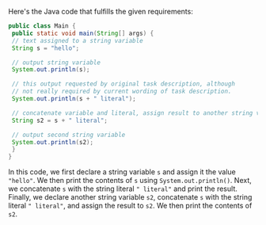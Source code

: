 Here's the Java code that fulfills the given requirements:
```java
public class Main {
 public static void main(String[] args) {
 // text assigned to a string variable
 String s = "hello";

 // output string variable
 System.out.println(s);

 // this output requested by original task description, although
 // not really required by current wording of task description.
 System.out.println(s + " literal");

 // concatenate variable and literal, assign result to another string variable
 String s2 = s + " literal";

 // output second string variable
 System.out.println(s2);
 }
}
```
In this code, we first declare a string variable `s` and assign it the value `"hello"`. We then print the contents of `s` using `System.out.println()`. Next, we concatenate `s` with the string literal `" literal"` and print the result. Finally, we declare another string variable `s2`, concatenate `s` with the string literal `" literal"`, and assign the result to `s2`. We then print the contents of `s2`.

